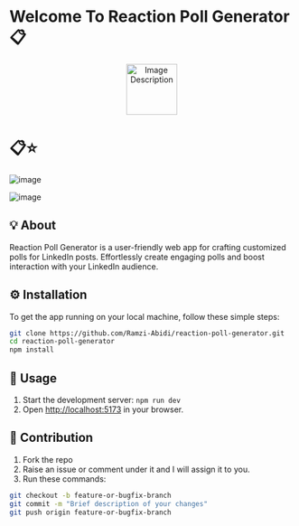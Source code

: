 # Welcome To Reaction Poll Generator 📋

<p align="center">
  <img src="https://github.com/Ramzi-Abidi/Pong/assets/69228547/72779f3c-32dc-4c27-814c-e9fbaad63582" width="90px" alt="Image Description">
</p>

# 📋⭐

![image](https://github.com/Ramzi-Abidi/reaction-poll-generator/assets/69228547/42be04a5-32a7-4daa-90d0-77779fcef5bc)

![image](https://github.com/Ramzi-Abidi/reaction-poll-generator/assets/69228547/8c0aac35-010e-4ca4-9d7d-193de844a591)

## 💡 About

Reaction Poll Generator is a user-friendly web app for crafting customized polls for LinkedIn posts. Effortlessly create engaging polls and boost interaction with your LinkedIn audience.

## ⚙️ Installation

To get the app running on your local machine, follow these simple steps:

```bash
git clone https://github.com/Ramzi-Abidi/reaction-poll-generator.git
cd reaction-poll-generator
npm install
```

## 🔄 Usage
1. Start the development server: `npm run dev`
2. Open [http://localhost:5173](http://localhost:5173) in your browser.

## 🤝 Contribution

1. Fork the repo
2. Raise an issue or comment under it and I will assign it to you.
3. Run these commands:
```bash
git checkout -b feature-or-bugfix-branch
git commit -m "Brief description of your changes"
git push origin feature-or-bugfix-branch 
```
